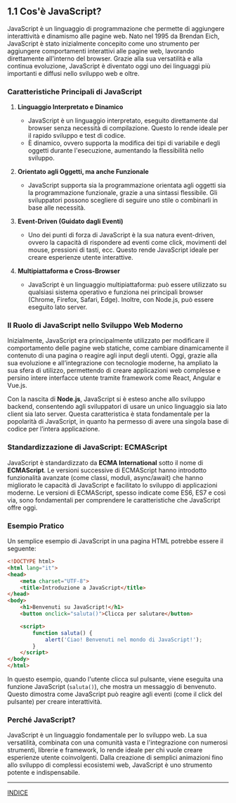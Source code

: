 ## 1.1 Cos'è JavaScript?

JavaScript è un linguaggio di programmazione che permette di aggiungere interattività e dinamismo alle pagine web. Nato nel 1995 da Brendan Eich, JavaScript è stato inizialmente concepito come uno strumento per aggiungere comportamenti interattivi alle pagine web, lavorando direttamente all'interno del browser. Grazie alla sua versatilità e alla continua evoluzione, JavaScript è diventato oggi uno dei linguaggi più importanti e diffusi nello sviluppo web e oltre.

### Caratteristiche Principali di JavaScript

1. **Linguaggio Interpretato e Dinamico**
   - JavaScript è un linguaggio interpretato, eseguito direttamente dal browser senza necessità di compilazione. Questo lo rende ideale per il rapido sviluppo e test di codice.
   - È dinamico, ovvero supporta la modifica dei tipi di variabile e degli oggetti durante l'esecuzione, aumentando la flessibilità nello sviluppo.

2. **Orientato agli Oggetti, ma anche Funzionale**
   - JavaScript supporta sia la programmazione orientata agli oggetti sia la programmazione funzionale, grazie a una sintassi flessibile. Gli sviluppatori possono scegliere di seguire uno stile o combinarli in base alle necessità.

3. **Event-Driven (Guidato dagli Eventi)**
   - Uno dei punti di forza di JavaScript è la sua natura event-driven, ovvero la capacità di rispondere ad eventi come click, movimenti del mouse, pressioni di tasti, ecc. Questo rende JavaScript ideale per creare esperienze utente interattive.

4. **Multipiattaforma e Cross-Browser**
   - JavaScript è un linguaggio multipiattaforma: può essere utilizzato su qualsiasi sistema operativo e funziona nei principali browser (Chrome, Firefox, Safari, Edge). Inoltre, con Node.js, può essere eseguito lato server.

### Il Ruolo di JavaScript nello Sviluppo Web Moderno

Inizialmente, JavaScript era principalmente utilizzato per modificare il comportamento delle pagine web statiche, come cambiare dinamicamente il contenuto di una pagina o reagire agli input degli utenti. Oggi, grazie alla sua evoluzione e all’integrazione con tecnologie moderne, ha ampliato la sua sfera di utilizzo, permettendo di creare applicazioni web complesse e persino intere interfacce utente tramite framework come React, Angular e Vue.js.

Con la nascita di **Node.js**, JavaScript si è esteso anche allo sviluppo backend, consentendo agli sviluppatori di usare un unico linguaggio sia lato client sia lato server. Questa caratteristica è stata fondamentale per la popolarità di JavaScript, in quanto ha permesso di avere una singola base di codice per l’intera applicazione.

### Standardizzazione di JavaScript: ECMAScript

JavaScript è standardizzato da **ECMA International** sotto il nome di **ECMAScript**. Le versioni successive di ECMAScript hanno introdotto funzionalità avanzate (come classi, moduli, async/await) che hanno migliorato le capacità di JavaScript e facilitato lo sviluppo di applicazioni moderne. Le versioni di ECMAScript, spesso indicate come ES6, ES7 e così via, sono fondamentali per comprendere le caratteristiche che JavaScript offre oggi.

### Esempio Pratico

Un semplice esempio di JavaScript in una pagina HTML potrebbe essere il seguente:

```html
<!DOCTYPE html>
<html lang="it">
<head>
    <meta charset="UTF-8">
    <title>Introduzione a JavaScript</title>
</head>
<body>
    <h1>Benvenuti su JavaScript!</h1>
    <button onclick="saluta()">Clicca per salutare</button>

    <script>
        function saluta() {
            alert('Ciao! Benvenuti nel mondo di JavaScript!');
        }
    </script>
</body>
</html>
```

In questo esempio, quando l'utente clicca sul pulsante, viene eseguita una funzione JavaScript (`saluta()`), che mostra un messaggio di benvenuto. Questo dimostra come JavaScript può reagire agli eventi (come il click del pulsante) per creare interattività.

### Perché JavaScript?

JavaScript è un linguaggio fondamentale per lo sviluppo web. La sua versatilità, combinata con una comunità vasta e l'integrazione con numerosi strumenti, librerie e framework, lo rende ideale per chi vuole creare esperienze utente coinvolgenti. Dalla creazione di semplici animazioni fino allo sviluppo di complessi ecosistemi web, JavaScript è uno strumento potente e indispensabile.

--- 
[INDICE](README.md) 